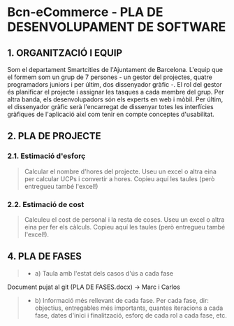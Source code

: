 ﻿# Bcn-eCommerce - PLA DE DESENVOLUPAMENT DE SOFTWARE #

## 1. ORGANITZACIÓ I EQUIP ##
Som el departament Smartcities de l'Ajuntament de Barcelona.
L'equip que el formem som un grup de 7 persones - un gestor del projectes, quatre programadors juniors i per últim, dos dissenyador gràfic -.
El rol del gestor és planificar el projecte i assignar les tasques a cada membre del grup. Per altra banda, els desenvolupadors són els experts en web i mòbil. Per últim, el 
dissenyador gràfic serà l'encarregat de dissenyar totes les interfícies gràfiques de l'aplicació així com tenir en compte conceptes d'usabilitat. 

## 2. PLA DE PROJECTE ##

### 2.1. Estimació d'esforç ###

> Calcular el nombre d'hores del projecte. Useu un excel o altra eina per calcular UCPs i convertir a hores. Copieu aquí les taules (però entregueu també l'excel!)

### 2.2. Estimació de cost ###

> Calculeu el cost de personal i la resta de coses. Useu un excel o altra eina per fer els càlculs. Copieu aquí les taules (però entregueu també l'excel!). 

## 4. PLA DE FASES ##

> - a) Taula amb l'estat dels casos d'ús a cada fase

Document pujat al git (PLA DE FASES.docx) -> Marc i Carlos  

> - b) Informació més rellevant de cada fase. Per cada fase, dir: objectius, entregables més importants, quantes iteracions a cada fase, dates d'inici i finalització, esforç de cada rol a cada fase, etc.
